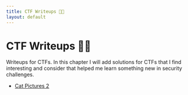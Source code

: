 ```yaml
---
title: CTF Writeups 👨‍💻
layout: default
---
```


# CTF Writeups 👨‍💻

Writeups for CTFs. In this chapter I will add solutions for CTFs that I find
interesting and consider that helped me learn something new in security
challenges.

- [Cat Pictures 2](/writeups/catpictures2)
